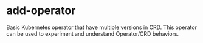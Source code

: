# add-operator
Basic Kubernetes operator that have multiple versions in CRD. This operator can be used to experiment and understand Operator/CRD behaviors.
